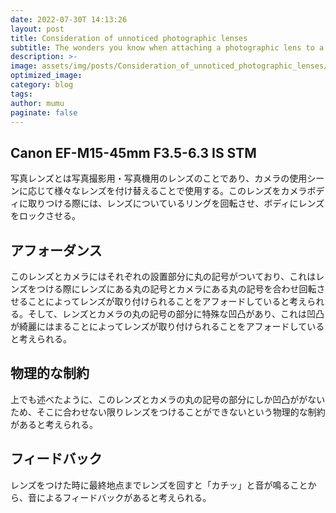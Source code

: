 ```yaml
---
date: 2022-07-30T 14:13:26
layout: post
title: Consideration of unnoticed photographic lenses
subtitle: The wonders you know when attaching a photographic lens to a camera
description: >-
image: assets/img/posts/Consideration_of_unnoticed_photographic_lenses/Consideration_of_unnoticed_photographic_lenses.jpg
optimized_image: 
category: blog
tags: 
author: mumu
paginate: false
---
```


## Canon EF-M15-45mm F3.5-6.3 IS STM

写真レンズとは写真撮影用・写真機用のレンズのことであり、カメラの使用シーンに応じて様々なレンズを付け替えることで使用する。このレンズをカメラボディに取りつける際には、レンズについているリングを回転させ、ボディにレンズをロックさせる。

## アフォーダンス

このレンズとカメラにはそれぞれの設置部分に丸の記号がついており、これはレンズをつける際にレンズにある丸の記号とカメラにある丸の記号を合わせ回転させることによってレンズが取り付けられることをアフォードしていると考えられる。そして、レンズとカメラの丸の記号の部分に特殊な凹凸があり、これは凹凸が綺麗にはまることによってレンズが取り付けられることをアフォードしていると考えられる。

## 物理的な制約

上でも述べたように、このレンズとカメラの丸の記号の部分にしか凹凸ががないため、そこに合わせない限りレンズをつけることができないという物理的な制約があると考えられる。

## フィードバック

レンズをつけた時に最終地点までレンズを回すと「カチッ」と音が鳴ることから、音によるフィードバックがあると考えられる。